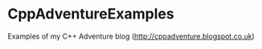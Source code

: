 CppAdventureExamples
====================

Examples of my C++ Adventure blog (http://cppadventure.blogspot.co.uk)
